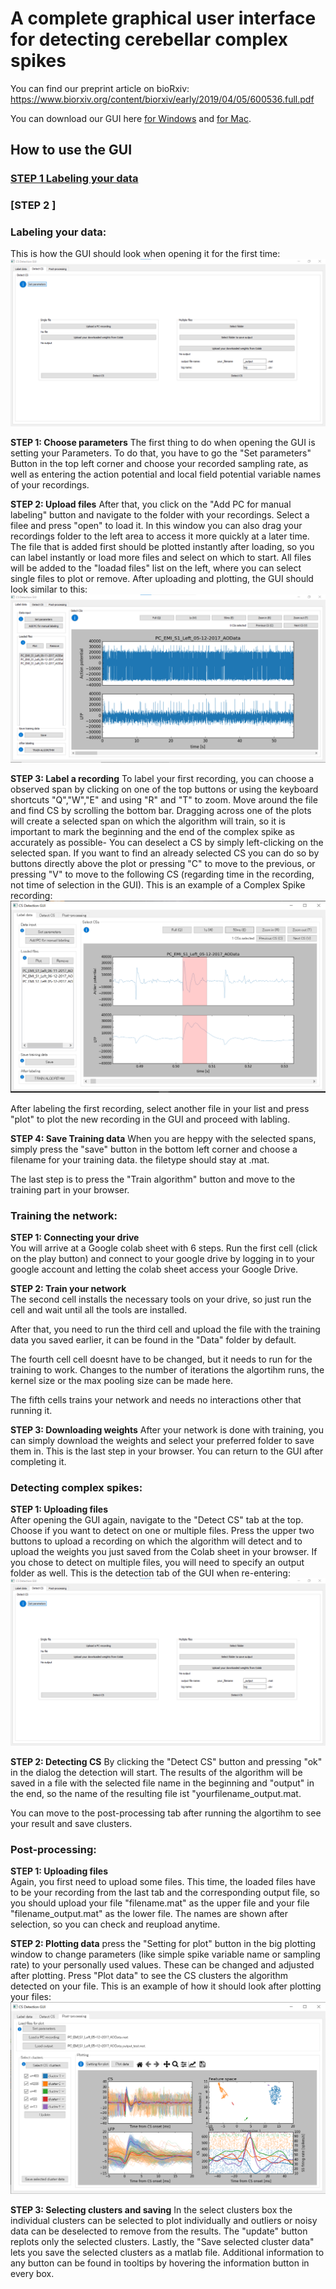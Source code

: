 # A complete graphical user interface for detecting cerebellar complex spikes  

You can find our preprint article on bioRxiv: https://www.biorxiv.org/content/biorxiv/early/2019/04/05/600536.full.pdf

You can download our GUI here
[for Windows]() and
[for Mac]().

## How to use the GUI
### [STEP 1 Labeling your data](#labeling)
### [STEP 2 ] 

### <a name="labeling">Labeling your data:</a>
This is how the GUI should look when opening it for the first time:
![](./img/Screenshot1.png)

**STEP 1: Choose parameters**
The first thing to do when opening the GUI is setting your Parameters. To do that, you have to go the "Set parameters" Button in the top left corner and choose your recorded sampling rate, as well as entering the action potential and local field potential variable names of your recordings.

**STEP 2: Upload files**
After that, you click on the "Add PC for manual labeling" button and navigate to the folder with your recordings. Select a filee and press "open" to load it. In this window you can also drag your recordings folder to the left area to access it more quickly at a later time. 
The file that is added first should be plotted instantly after loading, so you can label instantly or load more files and select on which to start. All files will be added to the "loadad files" list on the left, where you can select single files to plot or remove. 
After uploading and plotting, the GUI should look similar to this:
![](./img/Screenshot2.png)

**STEP 3: Label a recording**
To label your first recording, you can choose a observed span by clicking on one of the top buttons or using the keyboard shortcuts "Q","W","E" and using "R" and "T" to zoom. Move around the file and find CS by scrolling the bottom bar. 
Dragging across one of the plots will create a selected span on which the algorithm will train, so it is important to mark the beginning and the end of the complex spike as accurately as possible- You can deselect a CS by simply left-clicking on the selected span.
If you want to find an already selected CS you can do so by buttons directly above the plot or pressing "C" to move to the previous, or pressing "V" to move to the following CS (regarding time in the recording, not time of selection in the GUI).
This is an example of a Complex Spike recording:
![](./img/Screenshot3.png)

After labeling the first recording, select another file in your list and press "plot" to plot the new recording in the GUI and proceed with labling. 

**STEP 4: Save Training data**
When you are heppy with the selected spans, simply press the "save" button in the bottom left corner and choose a filename for your training data. the filetype should stay at .mat.

The last step is to press the "Train algorithm" button and move to the training part in your browser.

### <a name="training"> Training the network:</a> 

**STEP 1: Connecting your drive**  
You will arrive at a Google colab sheet with 6 steps. Run the first cell (click on the play button) and connect to your google drive by logging in to your google account and letting the colab sheet access your Google Drive.


**STEP 2: Train your network**    
The second cell installs the necessary tools on your drive, so just run the cell and wait until all the tools are installed.

After that, you need to run the third cell and upload the file with the training data you saved earlier, it can be found in the "Data" folder by default.

The fourth cell cell doesnt have to be changed, but it needs to run for the training to work. Changes to the number of iterations the algortihm runs, the kernel size or the max pooling size can be made here.

The fifth cells trains your network and needs no interactions other that running it.

**STEP 3: Downloading weights**
After your network is done with training, you can simply download the weights and select your preferred folder to save them in. This is the last step in your browser. You can return to the GUI after completing it.


### <a name="Second Tab">Detecting complex spikes:</a>

**STEP 1: Uploading files**  
After opening the GUI again, navigate to the "Detect CS" tab at the top. 
Choose if you want to detect on one or multiple files. Press the upper two buttons to upload a recording on which the algorithm will detect and to upload the weights you just saved from the Colab sheet in your browser. If you chose to detect on multiple files, you will need to specify an output folder as well.
This is the detection tab of the GUI when re-entering:
![](./img/Screenshot4.png)


**STEP 2: Detecting CS**
By clicking the "Detect CS" button and pressing "ok" in the dialog the detection will start. The results of the algorithm will be saved in a file with the selected file name in the beginning and "output" in the end, so the name of the resulting file ist "yourfilename_output.mat.

You can move to the post-processing tab after running the algortihm to see your result and save clusters.


### <a name="Third Tab">Post-processing:</a>

**STEP 1: Uploading files**  
Again, you first need to upload some files. This time, the loaded files have to be your recording from the last tab and the corresponding output file, so you should upload your file "filename.mat" as the upper file and your file "filename_output.mat" as the lower file.
The names are shown after selection, so you can check and reupload anytime.

**STEP 2: Plotting data**
press the "Setting for plot" button in the big plotting window to change parameters (like simple spike variable name or sampling rate) to your personally used values. These can be changed and adjusted after plotting. 
Press "Plot data" to see the CS clusters the algorithm detected on your file.
This is an example of how it should look after plotting your files:
![](./img/Screenshot5.png)

**STEP 3: Selecting clusters and saving**
In the select clusters box the individual clusters can be selected to plot individually and outliers or noisy data can be deselected to remove from the results. The "update" button replots only the selected clusters.
Lastly, the "Save selected cluster data" lets you save the selected clusters as a matlab file. Additional information to any button can be found in tooltips by hovering the information button in every box.
